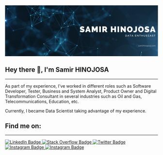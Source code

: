 [![Braydon's GitHub Banner](./assets/GitHubHeader.png)](https://braydoncoyer.dev)

## Hey there 👋, I'm Samir HINOJOSA
---

As part of my experience, I’ve worked in different roles such as Software Developer, Tester, Business and System Analyst, Product Owner and Digital Transformation Consultant in several industries such as Oil and Gas, Telecommunications, Education, etc.

Currently, I became Data Scientist taking advantage of my experience.

## Find me on:
---
<div id="badges" >
  <a href="https://www.linkedin.com/in/samirhinojosa/">
    <img src="https://img.shields.io/badge/LinkedIn-blue?style=for-the-badge&logo=linkedin&logoColor=white" alt="LinkedIn Badge"/>
  </a>
  <a href="https://stackoverflow.com/users/11145261/samir-hinojosa">
    <img src="https://img.shields.io/badge/stack%20overflow-FE7A16?logo=stack-overflow&logoColor=white&style=for-the-badge" alt="Stack Overflow Badge"/>
  </a>
  <a href="https://twitter.com/SamirHinojosaD">
    <img src="https://img.shields.io/badge/Twitter-blue?style=for-the-badge&logo=twitter&logoColor=white" alt="Twitter Badge"/>
  </a>
  <a href="https://www.instagram.com/samirhinojosa/">
    <img src="https://img.shields.io/badge/Instagram-E4405F?style=for-the-badge&logo=instagram&logoColor=white" alt="Instagram Badge"/>
  </a>
  <a href="https://www.samirhinojosa.com/">
    <img src="https://img.shields.io/badge/Website-3b5998?style=for-the-badge&logo=google-chrome&logoColor=white" alt="Instagram Badge"/>
  </a>
</div>


